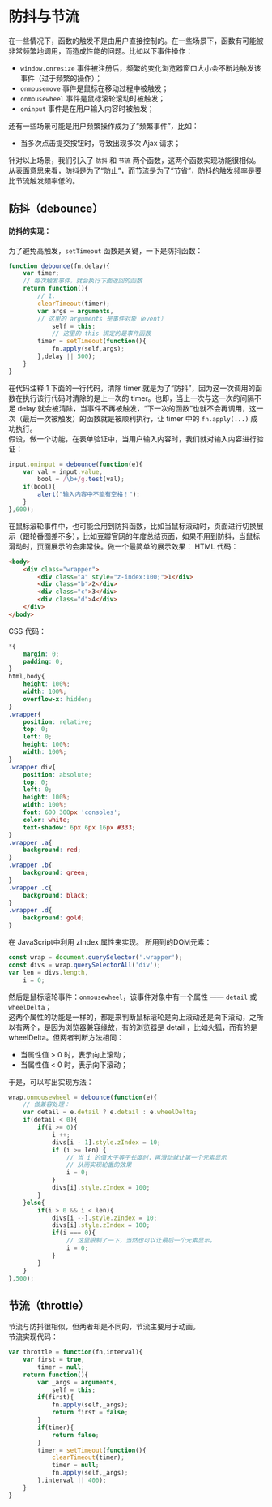 # 防抖与节流

在一些情况下，函数的触发不是由用户直接控制的。在一些场景下，函数有可能被非常频繁地调用，而造成性能的问题。比如以下事件操作：

- `window.onresize` 事件被注册后，频繁的变化浏览器窗口大小会不断地触发该事件（过于频繁的操作）；
- `onmousemove` 事件是鼠标在移动过程中被触发；
- `onmousewheel` 事件是鼠标滚轮滚动时被触发；
- `oninput` 事件是在用户输入内容时被触发；

还有一些场景可能是用户频繁操作成为了“频繁事件”，比如：

- 当多次点击提交按钮时，导致出现多次 Ajax 请求；

针对以上场景，我们引入了 `防抖` 和 `节流` 两个函数，这两个函数实现功能很相似。从表面意思来看，防抖是为了“防止”，而节流是为了“节省”，防抖的触发频率是要比节流触发频率低的。  

防抖（debounce）
---

#### 防抖的实现：

为了避免高触发，`setTimeout` 函数是关键，一下是防抖函数：

```js
function debounce(fn,delay){
    var timer;
    // 每次触发事件，就会执行下面返回的函数
    return function(){
        // 1.
        clearTimeout(timer);
        var args = arguments,
        // 这里的 arguments 是事件对象（event）
            self = this;
            // 这里的 this 绑定的是事件函数
        timer = setTimeout(function(){
            fn.apply(self,args);
        },delay || 500);
    }
}
```

在代码注释 1 下面的一行代码，清除 timer 就是为了“防抖”，因为这一次调用的函数在执行该行代码时清除的是上一次的 timer。也即，当上一次与这一次的间隔不足 delay 就会被清除，当事件不再被触发，“下一次的函数”也就不会再调用，这一次（最后一次被触发）的函数就是被顺利执行，让 timer 中的 `fn.apply(...)` 成功执行。  
假设，做一个功能，在表单验证中，当用户输入内容时，我们就对输入内容进行验证：

```js
input.oninput = debounce(function(e){
    var val = input.value,
        bool = /\b+/g.test(val);
    if(bool){
        alert("输入内容中不能有空格！");
    }
},600);
```

在鼠标滚轮事件中，也可能会用到防抖函数，比如当鼠标滚动时，页面进行切换展示（跟轮番图差不多），比如豆瓣官网的年度总结页面，如果不用到防抖，当鼠标滑动时，页面展示的会非常快。做一个最简单的展示效果：
HTML 代码：

```html
<body>
    <div class="wrapper">
        <div class="a" style="z-index:100;">1</div>
        <div class="b">2</div>
        <div class="c">3</div>
        <div class="d">4</div>
    </div>
</body>
```

CSS 代码：

```css
*{
    margin: 0;
    padding: 0;
}
html,body{
    height: 100%;
    width: 100%;
    overflow-x: hidden;
}
.wrapper{
    position: relative;
    top: 0;
    left: 0;
    height: 100%;
    width: 100%;
}
.wrapper div{
    position: absolute;
    top: 0;
    left: 0;
    height: 100%;
    width: 100%;
    font: 600 300px 'consoles';
    color: white;
    text-shadow: 6px 6px 16px #333;
}
.wrapper .a{
    background: red;
}
.wrapper .b{
    background: green;
}
.wrapper .c{
    background: black;
}
.wrapper .d{
    background: gold;
}
```

在 JavaScript中利用 zIndex 属性来实现。
所用到的DOM元素：

```js
const wrap = document.querySelector('.wrapper');
const divs = wrap.querySelectorAll('div');
var len = divs.length,
    i = 0;
```

然后是鼠标滚轮事件：`onmousewheel`，该事件对象中有一个属性 —— `detail` 或 `wheelDelta`；  
这两个属性的功能是一样的，都是来判断鼠标滚轮是向上滚动还是向下滚动，之所以有两个，是因为浏览器兼容缘故，有的浏览器是 detail ，比如火狐，而有的是 wheelDelta。但两者判断方法相同：

- 当属性值 > 0 时，表示向上滚动；
- 当属性值 < 0 时，表示向下滚动；  

于是，可以写出实现方法：

```js
wrap.onmousewheel = debounce(function(e){
    // 做兼容处理：
    var detail = e.detail ? e.detail : e.wheelDelta;
    if(detail < 0){
        if(i >= 0){
            i ++;
            divs[i - 1].style.zIndex = 10;
            if (i >= len) {     
                // 当 i 的值大于等于长度时，再滑动就让第一个元素显示
                // 从而实现轮番的效果
                i = 0;
            }
            divs[i].style.zIndex = 100;
        }
    }else{
        if(i > 0 && i < len){
            divs[i --].style.zIndex = 10;
            divs[i].style.zIndex = 100;
            if(i === 0){    
                // 这里限制了一下，当然也可以让最后一个元素显示。
                i = 0;
            }
        }
    }
},500);
```

节流（throttle）
---

节流与防抖很相似，但两者却是不同的，节流主要用于动画。  
节流实现代码：

```js
var throttle = function(fn,interval){
    var first = true,
        timer = null;
    return function(){
        var _args = arguments,
            self = this;
        if(first){
            fn.apply(self,_args);
            return first = false;
        }
        if(timer){
            return false;
        }
        timer = setTimeout(function(){
            clearTimeout(timer);
            timer = null;
            fn.apply(self,_args);
        },interval || 400);
    }
}
```
